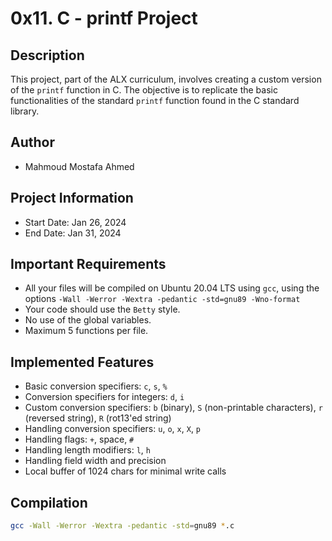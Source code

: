 # 0x11. C - printf Project

## Description

This project, part of the ALX curriculum, involves creating a custom version of the `printf` function in C. The objective is to replicate the basic functionalities of the standard `printf` function found in the C standard library.

## Author

- Mahmoud Mostafa Ahmed

## Project Information

- Start Date: Jan 26, 2024
- End Date: Jan 31, 2024

## Important Requirements

- All your files will be compiled on Ubuntu 20.04 LTS using `gcc`, using the options `-Wall -Werror -Wextra -pedantic -std=gnu89 -Wno-format`
- Your code should use the `Betty` style.
- No use of the global variables.
- Maximum 5 functions per file.

## Implemented Features

- Basic conversion specifiers: `c`, `s`, `%`
- Conversion specifiers for integers: `d`, `i`
- Custom conversion specifiers: `b` (binary), `S` (non-printable characters), `r` (reversed string), `R` (rot13'ed string)
- Handling conversion specifiers: `u`, `o`, `x`, `X`, `p`
- Handling flags: `+`, space, `#`
- Handling length modifiers: `l`, `h`
- Handling field width and precision
- Local buffer of 1024 chars for minimal write calls

## Compilation

```sh
gcc -Wall -Werror -Wextra -pedantic -std=gnu89 *.c
```


